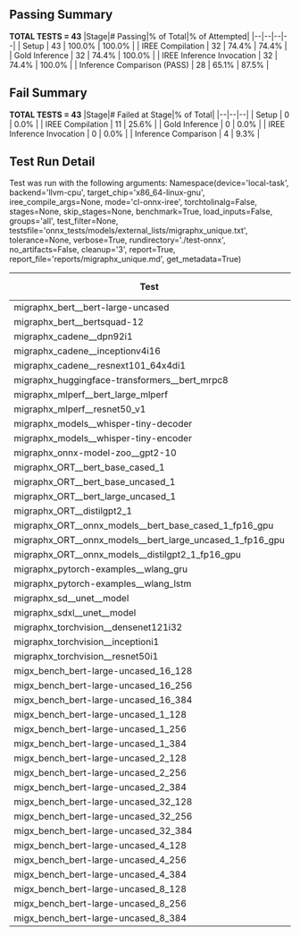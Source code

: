 ## Passing Summary

**TOTAL TESTS = 43**
|Stage|# Passing|% of Total|% of Attempted|
|--|--|--|--|
| Setup | 43 | 100.0% | 100.0% |
| IREE Compilation | 32 | 74.4% | 74.4% |
| Gold Inference | 32 | 74.4% | 100.0% |
| IREE Inference Invocation | 32 | 74.4% | 100.0% |
| Inference Comparison (PASS) | 28 | 65.1% | 87.5% |
## Fail Summary

**TOTAL TESTS = 43**
|Stage|# Failed at Stage|% of Total|
|--|--|--|
| Setup | 0 | 0.0% |
| IREE Compilation | 11 | 25.6% |
| Gold Inference | 0 | 0.0% |
| IREE Inference Invocation | 0 | 0.0% |
| Inference Comparison | 4 | 9.3% |
## Test Run Detail
Test was run with the following arguments:
Namespace(device='local-task', backend='llvm-cpu', target_chip='x86_64-linux-gnu', iree_compile_args=None, mode='cl-onnx-iree', torchtolinalg=False, stages=None, skip_stages=None, benchmark=True, load_inputs=False, groups='all', test_filter=None, testsfile='onnx_tests/models/external_lists/migraphx_unique.txt', tolerance=None, verbose=True, rundirectory='./test-onnx', no_artifacts=False, cleanup='3', report=True, report_file='reports/migraphx_unique.md', get_metadata=True)

| Test | Exit Status | Mean Benchmark Time (ms) | Notes |
|--|--|--|--|
| migraphx_bert__bert-large-uncased | PASS | 369.98877860605717 | |
| migraphx_bert__bertsquad-12 | compilation | None | |
| migraphx_cadene__dpn92i1 | PASS | 165.5501110944897 | |
| migraphx_cadene__inceptionv4i16 | PASS | 5413.434275736411 | |
| migraphx_cadene__resnext101_64x4di1 | PASS | 329.5717860261599 | |
| migraphx_huggingface-transformers__bert_mrpc8 | PASS | 399.38363851979375 | |
| migraphx_mlperf__bert_large_mlperf | Numerics | 470.69914421687525 | |
| migraphx_mlperf__resnet50_v1 | PASS | 85.57228511199355 | |
| migraphx_models__whisper-tiny-decoder | PASS | 65.45383240463154 | |
| migraphx_models__whisper-tiny-encoder | Numerics | 206.97138085961342 | |
| migraphx_onnx-model-zoo__gpt2-10 | compilation | None | |
| migraphx_ORT__bert_base_cased_1 | compilation | None | |
| migraphx_ORT__bert_base_uncased_1 | compilation | None | |
| migraphx_ORT__bert_large_uncased_1 | compilation | None | |
| migraphx_ORT__distilgpt2_1 | compilation | None | |
| migraphx_ORT__onnx_models__bert_base_cased_1_fp16_gpu | compilation | None | |
| migraphx_ORT__onnx_models__bert_large_uncased_1_fp16_gpu | compilation | None | |
| migraphx_ORT__onnx_models__distilgpt2_1_fp16_gpu | compilation | None | |
| migraphx_pytorch-examples__wlang_gru | PASS | 58.26984097560247 | |
| migraphx_pytorch-examples__wlang_lstm | PASS | 19.73532711831378 | |
| migraphx_sd__unet__model | import_model | None | |
| migraphx_sdxl__unet__model | import_model | None | |
| migraphx_torchvision__densenet121i32 | PASS | 1551.4422475049894 | |
| migraphx_torchvision__inceptioni1 | PASS | 207.5122995302081 | |
| migraphx_torchvision__resnet50i1 | PASS | 83.55369364532332 | |
| migx_bench_bert-large-uncased_16_128 | PASS | 1559.7310985128086 | |
| migx_bench_bert-large-uncased_16_256 | PASS | 5363.612076578041 | |
| migx_bench_bert-large-uncased_16_384 | Numerics | 9330.185012271006 | |
| migx_bench_bert-large-uncased_1_128 | PASS | 163.31770513206718 | |
| migx_bench_bert-large-uncased_1_256 | PASS | 251.52154070221715 | |
| migx_bench_bert-large-uncased_1_384 | PASS | 363.710829988122 | |
| migx_bench_bert-large-uncased_2_128 | PASS | 245.71610428392887 | |
| migx_bench_bert-large-uncased_2_256 | PASS | 761.7399599403143 | |
| migx_bench_bert-large-uncased_2_384 | PASS | 711.223087583979 | |
| migx_bench_bert-large-uncased_32_128 | PASS | 5034.483487407366 | |
| migx_bench_bert-large-uncased_32_256 | PASS | 13840.07196687162 | |
| migx_bench_bert-large-uncased_32_384 | Numerics | 22971.289332645636 | |
| migx_bench_bert-large-uncased_4_128 | PASS | 406.9765197734038 | |
| migx_bench_bert-large-uncased_4_256 | PASS | 851.6940530389547 | |
| migx_bench_bert-large-uncased_4_384 | PASS | 1299.43297461917 | |
| migx_bench_bert-large-uncased_8_128 | PASS | 749.4211628412207 | |
| migx_bench_bert-large-uncased_8_256 | PASS | 1639.8570959766705 | |
| migx_bench_bert-large-uncased_8_384 | PASS | 3371.7451129729548 | |
